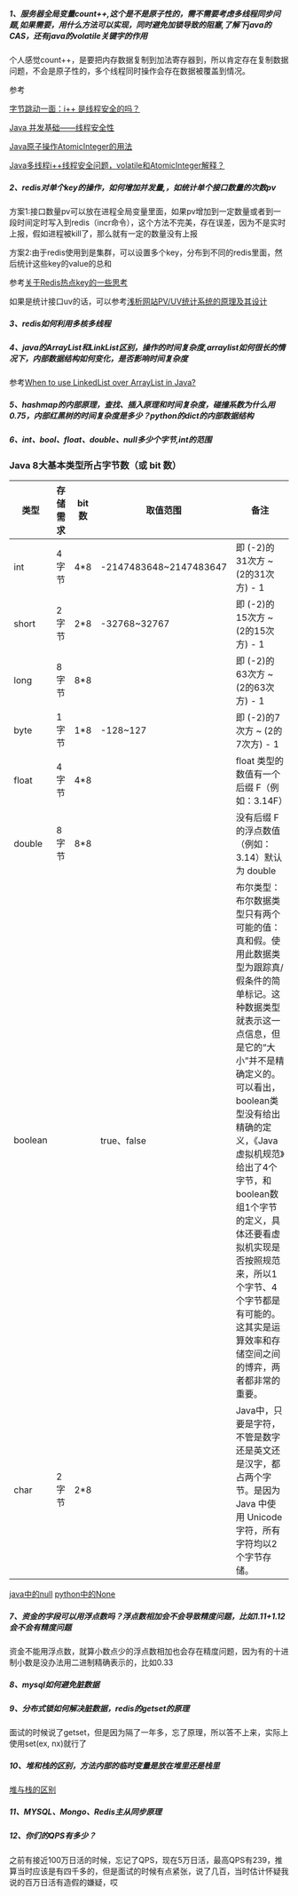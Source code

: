 ##### 1、服务器全局变量count++,这个是不是原子性的，需不需要考虑多线程同步问题,如果需要，用什么方法可以实现，同时避免加锁导致的阻塞,了解下java的CAS，还有java的volatile关键字的作用

个人感觉count++，是要把内存数据复制到加法寄存器到，所以肯定存在复制数据问题，不会是原子性的，多个线程同时操作会存在数据被覆盖到情况。

参考

[字节跳动一面：i++ 是线程安全的吗？](https://www.javazhiyin.com/66316.html)

[Java 并发基础——线程安全性](https://www.cnblogs.com/NeilZhang/p/8682266.html)

[Java原子操作AtomicInteger的用法](https://www.jianshu.com/p/509aca840f6d)

[Java多线程i++线程安全问题，volatile和AtomicInteger解释？](https://segmentfault.com/q/1010000006733274)

##### 2、redis对单个key的操作，如何增加并发量,，如统计单个接口数量的次数pv

方案1:接口数量pv可以放在进程全局变量里面，如果pv增加到一定数量或者到一段时间定时写入到redis（incr命令），这个方法不完美，存在误差，因为不是实时上报，假如进程被kill了，那么就有一定的数量没有上报

方案2:由于redis使用到是集群，可以设置多个key，分布到不同的redis里面，然后统计这些key的value的总和

参考[关于Redis热点key的一些思考](https://juejin.im/post/6844903886667382798)

如果是统计接口uv的话，可以参考[浅析网站PV/UV统计系统的原理及其设计](https://blog.yuanpei.me/posts/3494408209/)

##### 3、redis如何利用多核多线程

##### 4、java的ArrayList和LinkList区别，操作的时间复杂度,arraylist如何很长的情况下，内部数据结构如何变化，是否影响时间复杂度

参考[When to use LinkedList over ArrayList in Java?](https://stackoverflow.com/questions/322715/when-to-use-linkedlist-over-arraylist-in-java)

##### 5、hashmap的内部原理，查找、插入原理和时间复杂度，碰撞系数为什么用0.75，内部红黑树的时间复杂度是多少？python的dict的内部数据结构

##### 6、int、bool、float、double、null多少个字节,int的范围

### Java 8大基本类型所占字节数（或 bit 数）

| 类型    | 存储需求 | bit 数 | 取值范围               | 备注                                                         |
| ------- | -------- | ------ | ---------------------- | ------------------------------------------------------------ |
| int     | 4字节    | 4*8    | -2147483648~2147483647 | 即 (-2)的31次方 ~ (2的31次方) - 1                            |
| short   | 2字节    | 2*8    | -32768~32767           | 即 (-2)的15次方 ~ (2的15次方) - 1                            |
| long    | 8字节    | 8*8    |                        | 即 (-2)的63次方 ~ (2的63次方) - 1                            |
| byte    | 1字节    | 1*8    | -128~127               | 即 (-2)的7次方 ~ (2的7次方) - 1                              |
| float   | 4字节    | 4*8    |                        | float 类型的数值有一个后缀 F（例如：3.14F）                  |
| double  | 8字节    | 8*8    |                        | 没有后缀 F 的浮点数值（例如：3.14）默认为 double             |
| boolean |          |        | true、false            | 布尔类型：布尔数据类型只有两个可能的值：真和假。使用此数据类型为跟踪真/假条件的简单标记。这种数据类型就表示这一点信息，但是它的“大小”并不是精确定义的。可以看出，boolean类型没有给出精确的定义，《Java虚拟机规范》给出了4个字节，和boolean数组1个字节的定义，具体还要看虚拟机实现是否按照规范来，所以1个字节、4个字节都是有可能的。这其实是运算效率和存储空间之间的博弈，两者都非常的重要。 |
| char    | 2字节    | 2*8    |                        | Java中，只要是字符，不管是数字还是英文还是汉字，都占两个字节。是因为 Java 中使用 Unicode 字符，所有字符均以2个字节存储。 |

[java中的null](https://blog.csdn.net/qq_25077777/article/details/80174763)
[python中的None](https://www.cnblogs.com/mika-blogs/p/10981239.html)

##### 7、资金的字段可以用浮点数吗？浮点数相加会不会导致精度问题，比如1.11+1.12会不会有精度问题

资金不能用浮点数，就算小数点少的浮点数相加也会存在精度问题，因为有的十进制小数是没办法用二进制精确表示的，比如0.33

##### 8、mysql如何避免脏数据

##### 9、分布式锁如何解决脏数据，redis的getset的原理

面试的时候说了getset，但是因为隔了一年多，忘了原理，所以答不上来，实际上使用set(ex, nx)就行了

##### 10、堆和栈的区别，方法内部的临时变量是放在堆里还是栈里

[堆与栈的区别](https://blog.csdn.net/K346K346/article/details/80849966)

##### 11、MYSQL、Mongo、Redis主从同步原理

##### 12、你们的QPS有多少？
之前有接近100万日活的时候，忘记了QPS，现在5万日活，最高QPS有239，推算当时应该是有四千多的，但是面试的时候有点紧张，说了几百，当时估计怀疑我说的百万日活有造假的嫌疑，哎
